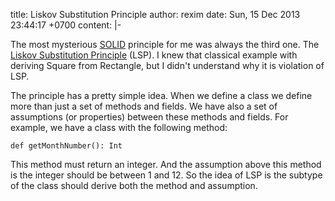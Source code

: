 title: Liskov Substitution Principle
author: rexim
date: Sun, 15 Dec 2013 23:44:17 +0700
content: |-

  The most mysterious [SOLID](http://en.wikipedia.org/wiki/SOLID)
  principle for me was always the third one. The
  [Liskov Substitution Principle](http://en.wikipedia.org/wiki/Liskov_substitution_principle)
  (LSP). I knew that classical example with deriving Square from
  Rectangle, but I didn't understand why it is violation of LSP.

  The principle has a pretty simple idea. When we define a class we
  define more than just a set of methods and fields. We have also a
  set of assumptions (or properties) between these methods and
  fields. For example, we have a class with the following method:

  <pre><code>def getMonthNumber(): Int</code></pre>

  This method must return an integer. And the assumption above this
  method is the integer should be between 1 and 12. So the idea of LSP
  is the subtype of the class should derive both the method and
  assumption.
